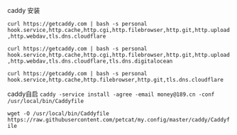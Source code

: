 caddy 安装 

`curl https://getcaddy.com | bash -s personal hook.service,http.cache,http.cgi,http.filebrowser,http.git,http.upload,http.webdav,tls.dns.cloudflare`

`curl https://getcaddy.com | bash -s personal hook.service,http.cache,http.cgi,http.filebrowser,http.git,http.upload,http.webdav,tls.dns.cloudflare,tls.dns.digitalocean`

`curl https://getcaddy.com | bash -s personal hook.service,http.cache,http.filebrowser,http.git,tls.dns.cloudflare`

caddy自启
`caddy -service install -agree -email money@189.cn -conf /usr/local/bin/Caddyfile`

`wget -O /usr/local/bin/Caddyfile https://raw.githubusercontent.com/petcat/my.config/master/caddy/Caddyfile`
